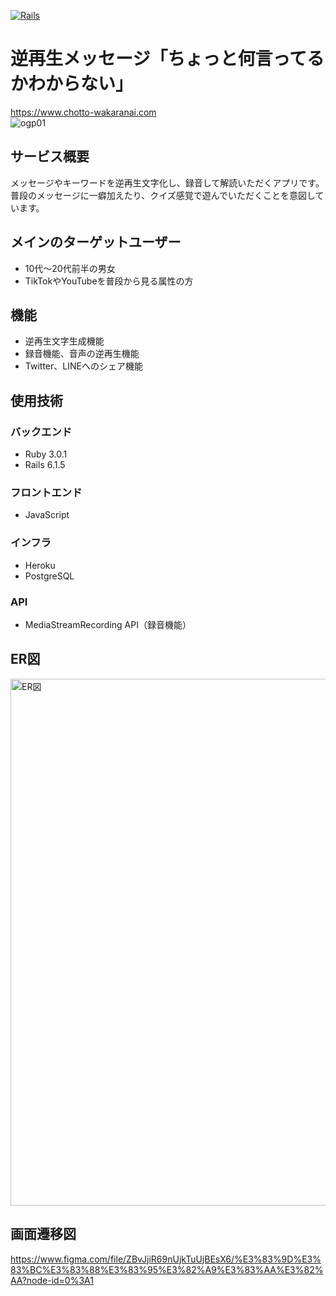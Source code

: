 [![Rails](https://img.shields.io/badge/Rails-v6.1.5-%23a72332)](https://rubygems.org/gems/rails/versions/6.1.5)

# 逆再生メッセージ「ちょっと何言ってるかわからない」
https://www.chotto-wakaranai.com  
![ogp01](https://user-images.githubusercontent.com/85027739/167819606-3627e3d8-0a72-49e8-b146-6e2da75ad135.png)

## サービス概要
メッセージやキーワードを逆再生文字化し、録音して解読いただくアプリです。  
普段のメッセージに一癖加えたり、クイズ感覚で遊んでいただくことを意図しています。

## メインのターゲットユーザー
- 10代〜20代前半の男女  
- TikTokやYouTubeを普段から見る属性の方  

## 機能
- 逆再生文字生成機能  
- 録音機能、音声の逆再生機能  
- Twitter、LINEへのシェア機能  

## 使用技術
### バックエンド
- Ruby 3.0.1  
- Rails 6.1.5  
### フロントエンド
- JavaScript  
### インフラ
- Heroku  
- PostgreSQL  
### API
- MediaStreamRecording API（録音機能）  

## ER図
<img width="843" alt="ER図" src="https://user-images.githubusercontent.com/85027739/170182022-c5f4a498-1215-42ab-9eac-7806933184e7.png">

## 画面遷移図
https://www.figma.com/file/ZBvJjiR69nUjkTuUjBEsX6/%E3%83%9D%E3%83%BC%E3%83%88%E3%83%95%E3%82%A9%E3%83%AA%E3%82%AA?node-id=0%3A1  
